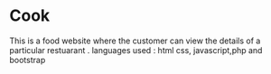 # Cook
This is a food website where the customer can view the details of a particular restuarant .
languages used : html css, javascript,php and bootstrap
